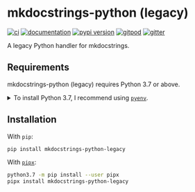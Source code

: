 # mkdocstrings-python (legacy)

[![ci](https://github.com/mkdocstrings/python-legacy/workflows/ci/badge.svg)](https://github.com/mkdocstrings/python-legacy/actions?query=workflow%3Aci)
[![documentation](https://img.shields.io/badge/docs-mkdocs%20material-blue.svg?style=flat)](https://mkdocstrings.github.io/python-legacy/)
[![pypi version](https://img.shields.io/pypi/v/mkdocstrings-python-legacy.svg)](https://pypi.org/project/mkdocstrings-python-legacy/)
[![gitpod](https://img.shields.io/badge/gitpod-workspace-blue.svg?style=flat)](https://gitpod.io/#https://github.com/mkdocstrings/python-legacy)
[![gitter](https://badges.gitter.im/join%20chat.svg)](https://gitter.im/mkdocstrings/python-legacy)

A legacy Python handler for mkdocstrings.

## Requirements

mkdocstrings-python (legacy) requires Python 3.7 or above.

<details>
<summary>To install Python 3.7, I recommend using <a href="https://github.com/pyenv/pyenv"><code>pyenv</code></a>.</summary>

```bash
# install pyenv
git clone https://github.com/pyenv/pyenv ~/.pyenv

# setup pyenv (you should also put these three lines in .bashrc or similar)
export PATH="${HOME}/.pyenv/bin:${PATH}"
export PYENV_ROOT="${HOME}/.pyenv"
eval "$(pyenv init -)"

# install Python 3.7
pyenv install 3.7.12

# make it available globally
pyenv global system 3.7.12
```
</details>

## Installation

With `pip`:
```bash
pip install mkdocstrings-python-legacy
```

With [`pipx`](https://github.com/pipxproject/pipx):
```bash
python3.7 -m pip install --user pipx
pipx install mkdocstrings-python-legacy
```
